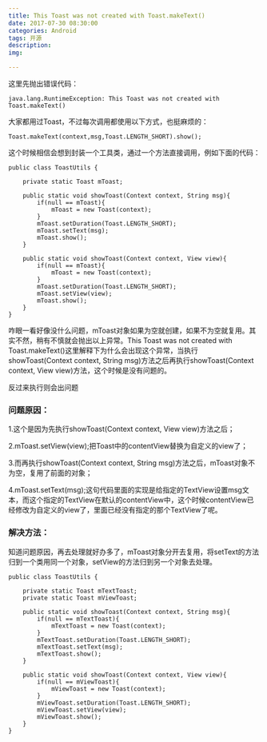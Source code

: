 ```yaml
---
title: This Toast was not created with Toast.makeText()
date: 2017-07-30 08:30:00
categories: Android
tags: 开源
description: 
img:  

---
```


这里先抛出错误代码：

	java.lang.RuntimeException: This Toast was not created with Toast.makeText()

大家都用过Toast，不过每次调用都使用以下方式，也挺麻烦的：

	Toast.makeText(context,msg,Toast.LENGTH_SHORT).show();

这个时候相信会想到封装一个工具类，通过一个方法直接调用，例如下面的代码：

	public class ToastUtils {
	
	    private static Toast mToast;
	
	    public static void showToast(Context context, String msg){
	        if(null == mToast){
	            mToast = new Toast(context);
	        }
	        mToast.setDuration(Toast.LENGTH_SHORT);
	        mToast.setText(msg);
	        mToast.show();
	    }
	
	    public static void showToast(Context context, View view){
	        if(null == mToast){
	            mToast = new Toast(context);
	        }
	        mToast.setDuration(Toast.LENGTH_SHORT);
	        mToast.setView(view);
	        mToast.show();
	    }
	}

咋眼一看好像没什么问题，mToast对象如果为空就创建，如果不为空就复用。其实不然，稍有不慎就会抛出以上异常。This Toast was not created with Toast.makeText()这里解释下为什么会出现这个异常，当执行showToast(Context context, String msg)方法之后再执行showToast(Context context, View view)方法，这个时候是没有问题的。

反过来执行则会出问题

###  问题原因：

1.这个是因为先执行showToast(Context context, View view)方法之后；

2.mToast.setView(view);把Toast中的contentView替换为自定义的view了；

3.而再执行showToast(Context context, String msg)方法之后，mToast对象不为空，复用了前面的对象；

4.mToast.setText(msg);这句代码里面的实现是给指定的TextView设置msg文本，而这个指定的TextView在默认的contentView中，这个时候contentView已经修改为自定义的view了，里面已经没有指定的那个TextView了呢。


### 解决方法：
知道问题原因，再去处理就好办多了，mToast对象分开去复用，将setText的方法归到一个类用同一个对象，setView的方法归到另一个对象去处理。

	public class ToastUtils {
	
	    private static Toast mTextToast;
	    private static Toast mViewToast;
	
	    public static void showToast(Context context, String msg){
	        if(null == mTextToast){
	            mTextToast = new Toast(context);
	        }
	        mTextToast.setDuration(Toast.LENGTH_SHORT);
	        mTextToast.setText(msg);
	        mTextToast.show();
	    }
	
	    public static void showToast(Context context, View view){
	        if(null == mViewToast){
	            mViewToast = new Toast(context);
	        }
	        mViewToast.setDuration(Toast.LENGTH_SHORT);
	        mViewToast.setView(view);
	        mViewToast.show();
	    }
	}